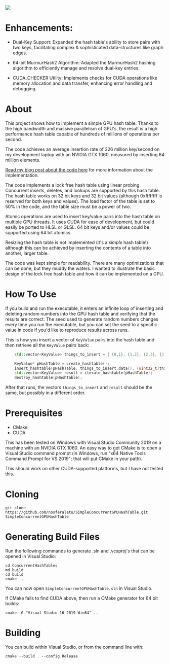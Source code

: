 ![](screenshot.png)

# Enhancements:

- Dual-Key Support: Expanded the hash table's ability to store pairs with two keys, facilitating complex & sophisticated data-structures like graph edges.

- 64-bit MurmurHash2 Algorithm: Adapted the MurmurHash2 hashing algorithm to efficiently manage and resolve dual-key entries.

- CUDA_CHECKER Utility: Implements checks for CUDA operations like memory allocation and data transfer, enhancing error handling and debugging.
# About

This project shows how to implement a simple GPU hash table. Thanks to the high bandwidth and massive parallelism of
GPU's, the result is a high performance hash table capable of hundreds of millions of operations per second.

The code achieves an average insertion rate of 326 million key/second on my development laptop with an NVIDIA GTX 1060,
measured by inserting 64 million elements.

[Read my blog post about the code here](http://nosferalatu.com/SimpleGPUHashTable.html) for more information about the
implementation.

The code implements a lock free hash table using linear probing. Concurrent inserts, deletes, and lookups are supported by
this hash table. The hash table works on 32 bit keys and 32 bit values (although 0xffffffff is reserved for both keys
and values). The load factor of the table is set to 50% in the code, and the table size must be a power of two.

Atomic operations are used to insert key/value pairs into the hash table on multiple GPU threads. It uses CUDA for ease
of development, but could easily be ported to HLSL or GLSL. 64 bit keys and/or values could be supported using 64 bit
atomics.

Resizing the hash table is not implemented (it's a *simple* hash table!) although this can be achieved by inserting the
contents of a table into another, larger table.

The code was kept simple for readability. There are many optimizations that can be done, but they muddy the waters. I
wanted to illustrate the basic design of the lock free hash table and how it can be implemented on a GPU.

# How To Use

If you build and run the executable, it enters an infinite loop of inserting and deleting random numbers into the
GPU hash table and verifying that the results are correct. The seed used to generate random numbers changes every time
you run the executable, but you can set the seed to a specific value in code if you'd like to reproduce results across
runs.

This is how you insert a vector of `KeyValue` pairs into the hash table and then retrieve all the `KeyValue` pairs back:

```cpp
    std::vector<KeyValue> things_to_insert = { {0,1}, {1,2}, {2,3}, {3,4} };

    KeyValue* pHashTable = create_hashtable();
    insert_hashtable(pHashTable, things_to_insert.data(), (uint32_t)things_to_insert.size());
    std::vector<KeyValue> result = iterate_hashtable(pHashTable);
    destroy_hashtable(pHashTable);
```

After that runs, the vectors `things_to_insert` and `result` should be the same, but possibly in a different order.

# Prerequisites

* CMake
* CUDA

This has been tested on Windows with Visual Studio Community 2019 on a machine with an NVIDIA GTX 1060.
An easy way to get CMake is to open a Visual Studio command prompt (in Windows, run "x64 Native Tools Command Prompt for
VS 2019"; that will put CMake in your path).

This should work on other CUDA-supported platforms, but I have not tested this.

# Cloning

```
git clone https://github.com/nosferalatu/SimpleConcurrentGPUHashTable.git SimpleConcurrentGPUHashTable
```

# Generating Build Files

Run the following commands to generate .sln and .vcxproj's that can be opened in Visual Studio:

```
cd ConcurrentHashTables
md build
cd build
cmake ..
```

You can now open `SimpleConcurrentGPUHashTable.sln` in Visual Studio.

If CMake fails to find CUDA above, then run a CMake generator for 64 bit builds:
```
cmake -G "Visual Studio 16 2019 Win64" ..
```

# Building

You can build within Visual Studio, or from the command line with:

```
cmake --build . --config Release
```
